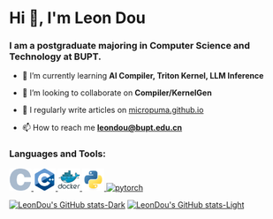 <h1 align="left">Hi 👋, I'm Leon Dou</h1>
<h3 align="left">I am a postgraduate majoring in Computer Science and Technology at BUPT.</h3>

- 🌱 I’m currently learning **AI Compiler, Triton Kernel, LLM Inference**

- 👯 I’m looking to collaborate on **Compiler/KernelGen**

- 📝 I regularly write articles on [micropuma.github.io](micropuma.github.io)

- 📫 How to reach me **leondou@bupt.edu.cn**

<h3 align="left">Languages and Tools:</h3>
<p align="left"> <a href="https://www.cprogramming.com/" target="_blank" rel="noreferrer"> <img src="https://raw.githubusercontent.com/devicons/devicon/master/icons/c/c-original.svg" alt="c" width="40" height="40"/> </a> <a href="https://www.w3schools.com/cpp/" target="_blank" rel="noreferrer"> <img src="https://raw.githubusercontent.com/devicons/devicon/master/icons/cplusplus/cplusplus-original.svg" alt="cplusplus" width="40" height="40"/> </a> <a href="https://www.docker.com/" target="_blank" rel="noreferrer"> <img src="https://raw.githubusercontent.com/devicons/devicon/master/icons/docker/docker-original-wordmark.svg" alt="docker" width="40" height="40"/> </a> <a href="https://www.python.org" target="_blank" rel="noreferrer"> <img src="https://raw.githubusercontent.com/devicons/devicon/master/icons/python/python-original.svg" alt="python" width="40" height="40"/> </a> <a href="https://pytorch.org/" target="_blank" rel="noreferrer"> <img src="https://www.vectorlogo.zone/logos/pytorch/pytorch-icon.svg" alt="pytorch" width="40" height="40"/> </a> </p>

[![LeonDou's GitHub stats-Dark](https://github-readme-stats.vercel.app/api?username=micropuma&show_icons=true&theme=dark#gh-dark-mode-only)](https://github.com/micropuma/github-readme-stats#gh-dark-mode-only)
[![LeonDou's GitHub stats-Light](https://github-readme-stats.vercel.app/api?username=micropuma&show_icons=true&theme=default#gh-light-mode-only)](https://github.com/micropuma/github-readme-stats#gh-light-mode-only)
